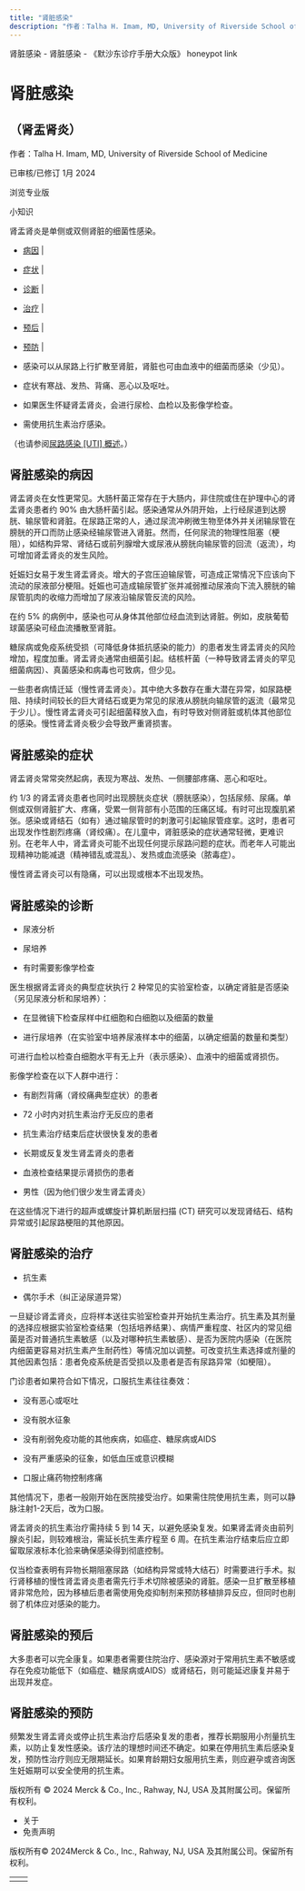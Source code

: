 ```yaml
---
title: "肾脏感染"
description: "作者：Talha H. Imam, MD, University of Riverside School of Medicine"
---
```


﻿肾脏感染 \- 肾脏感染 \- 《默沙东诊疗手册大众版》 honeypot link

# 肾脏感染

## （肾盂肾炎）

作者：Talha H. Imam, MD, University of Riverside School of Medicine

已审核/已修订 1月 2024

浏览专业版

小知识

肾盂肾炎是单侧或双侧肾脏的细菌性感染。

- [病因](#病因_v763814_zh) \|
- [症状](#症状_v763823_zh) \|
- [诊断](#诊断_v763830_zh) \|
- [治疗](#治疗_v763837_zh) \|
- [预后](#预后_v763834_zh) \|
- [预防](#预防_v87679997_zh) \|

- 感染可以从尿路上行扩散至肾脏，肾脏也可由血液中的细菌而感染（少见）。

- 症状有寒战、发热、背痛、恶心以及呕吐。

- 如果医生怀疑肾盂肾炎，会进行尿检、血检以及影像学检查。

- 需使用抗生素治疗感染。


（也请参阅[尿路感染 \[UTI\] 概述](./{9F40DEFD-4548-452B-B5EB-B0C1D5D984CE}.html)。）

## 肾脏感染的病因

肾盂肾炎在女性更常见。大肠杆菌正常存在于大肠内，非住院或住在护理中心的肾盂肾炎患者约 90% 由大肠杆菌引起。感染通常从外阴开始，上行经尿道到达膀胱、输尿管和肾脏。在尿路正常的人，通过尿流冲刷微生物至体外并关闭输尿管在膀胱的开口而防止感染经输尿管进入肾脏。然而，任何尿流的物理性阻塞（梗阻），如结构异常、肾结石或前列腺增大或尿液从膀胱向输尿管的回流（返流），均可增加肾盂肾炎的发生风险。

妊娠妇女易于发生肾盂肾炎。增大的子宫压迫输尿管，可造成正常情况下应该向下流动的尿液部分梗阻。妊娠也可造成输尿管扩张并减弱推动尿液向下流入膀胱的输尿管肌肉的收缩力而增加了尿液沿输尿管反流的风险。

在约 5% 的病例中，感染也可从身体其他部位经血流到达肾脏。例如，皮肤葡萄球菌感染可经血流播散至肾脏。

糖尿病或免疫系统受损（可降低身体抵抗感染的能力）的患者发生肾盂肾炎的风险增加，程度加重。肾盂肾炎通常由细菌引起。结核杆菌（一种导致肾盂肾炎的罕见细菌病因）、真菌感染和病毒也可致病，但少见。

一些患者病情迁延（慢性肾盂肾炎）。其中绝大多数存在重大潜在异常，如尿路梗阻、持续时间较长的巨大肾结石或更为常见的尿液从膀胱向输尿管的返流（最常见于少儿）。慢性肾盂肾炎可引起细菌释放入血，有时导致对侧肾脏或机体其他部位的感染。慢性肾盂肾炎极少会导致严重肾损害。

## 肾脏感染的症状

肾盂肾炎常常突然起病，表现为寒战、发热、一侧腰部疼痛、恶心和呕吐。

约 1/3 的肾盂肾炎患者也同时出现膀胱炎症状（膀胱感染），包括尿频、尿痛。单侧或双侧肾脏扩大、疼痛，受累一侧背部有小范围的压痛区域。有时可出现腹肌紧张。感染或肾结石（如有）通过输尿管时的刺激可引起输尿管痉挛。这时，患者可出现发作性剧烈疼痛（肾绞痛）。在儿童中，肾脏感染的症状通常轻微，更难识别。在老年人中，肾盂肾炎可能不出现任何提示尿路问题的症状。而老年人可能出现精神功能减退（精神错乱或混乱）、发热或血流感染（脓毒症）。

慢性肾盂肾炎可以有隐痛，可以出现或根本不出现发热。

## 肾脏感染的诊断

- 尿液分析

- 尿培养

- 有时需要影像学检查


医生根据肾盂肾炎的典型症状执行 2 种常见的实验室检查，以确定肾脏是否感染（另见尿液分析和尿培养）：

- 在显微镜下检查尿样中红细胞和白细胞以及细菌的数量

- 进行尿培养（在实验室中培养尿液样本中的细菌，以确定细菌的数量和类型）


可进行血检以检查白细胞水平有无上升（表示感染）、血液中的细菌或肾损伤。

影像学检查在以下人群中进行：

- 有剧烈背痛（肾绞痛典型症状）的患者

- 72 小时内对抗生素治疗无反应的患者

- 抗生素治疗结束后症状很快复发的患者

- 长期或反复发生肾盂肾炎的患者

- 血液检查结果提示肾损伤的患者

- 男性（因为他们很少发生肾盂肾炎）


在这些情况下进行的超声或螺旋计算机断层扫描 (CT) 研究可以发现肾结石、结构异常或引起尿路梗阻的其他原因。

## 肾脏感染的治疗

- 抗生素

- 偶尔手术（纠正泌尿道异常）


一旦疑诊肾盂肾炎，应将样本送往实验室检查并开始抗生素治疗。抗生素及其剂量的选择应根据实验室检查结果（包括培养结果）、病情严重程度、社区内的常见细菌是否对普通抗生素敏感（以及对哪种抗生素敏感）、是否为医院内感染（在医院内细菌更容易对抗生素产生耐药性）等情况加以调整。可改变抗生素选择或剂量的其他因素包括：患者免疫系统是否受损以及患者是否有尿路异常（如梗阻）。

门诊患者如果符合如下情况，口服抗生素往往奏效：

- 没有恶心或呕吐

- 没有脱水征象

- 没有削弱免疫功能的其他疾病，如癌症、糖尿病或AIDS

- 没有严重感染的征象，如低血压或意识模糊

- 口服止痛药物控制疼痛


其他情况下，患者一般刚开始在医院接受治疗。如果需住院使用抗生素，则可以静脉注射1-2天后，改为口服。

肾盂肾炎的抗生素治疗需持续 5 到 14 天，以避免感染复发。如果肾盂肾炎由前列腺炎引起，则较难根治，需延长抗生素疗程至 6 周。在抗生素治疗结束后应立即留取尿液标本化验来确保感染得到彻底控制。

仅当检查表明有异物长期阻塞尿路（如结构异常或特大结石）时需要进行手术。拟行肾移植的慢性肾盂肾炎患者需先行手术切除被感染的肾脏。感染一旦扩散至移植肾非常危险，因为移植后患者需使用免疫抑制剂来预防移植排异反应，但同时也削弱了机体应对感染的能力。

## 肾脏感染的预后

大多患者可以完全康复。如果患者需要住院治疗、感染源对于常用抗生素不敏感或存在免疫功能低下（如癌症、糖尿病或AIDS）或肾结石，则可能延迟康复并易于出现并发症。

## 肾脏感染的预防

频繁发生肾盂肾炎或停止抗生素治疗后感染复发的患者，推荐长期服用小剂量抗生素，以防止复发性感染。该疗法的理想时间还不确定。如果在停用抗生素后感染复发，预防性治疗则应无限期延长。如果育龄期妇女服用抗生素，则应避孕或咨询医生妊娠期可以安全使用的抗生素。



版权所有 © 2024
Merck & Co., Inc., Rahway, NJ, USA 及其附属公司。保留所有权利。

- 关于
- 免责声明

版权所有© 2024Merck & Co., Inc., Rahway, NJ, USA 及其附属公司。保留所有权利。

|     |     |
| --- | --- |
|  |  |